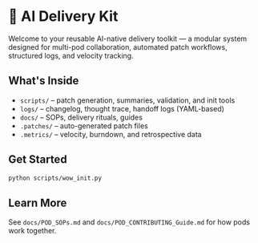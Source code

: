 # 🤖 AI Delivery Kit

Welcome to your reusable AI-native delivery toolkit — a modular system designed for multi-pod collaboration, automated patch workflows, structured logs, and velocity tracking.

## What's Inside

- `scripts/` – patch generation, summaries, validation, and init tools
- `logs/` – changelog, thought trace, handoff logs (YAML-based)
- `docs/` – SOPs, delivery rituals, guides
- `.patches/` – auto-generated patch files
- `.metrics/` – velocity, burndown, and retrospective data

## Get Started

```bash
python scripts/wow_init.py
```

## Learn More

See `docs/POD_SOPs.md` and `docs/POD_CONTRIBUTING_Guide.md` for how pods work together.
